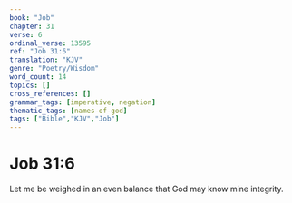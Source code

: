 ```yaml
---
book: "Job"
chapter: 31
verse: 6
ordinal_verse: 13595
ref: "Job 31:6"
translation: "KJV"
genre: "Poetry/Wisdom"
word_count: 14
topics: []
cross_references: []
grammar_tags: [imperative, negation]
thematic_tags: [names-of-god]
tags: ["Bible","KJV","Job"]
---
```


# Job 31:6

Let me be weighed in an even balance that God may know mine integrity.
